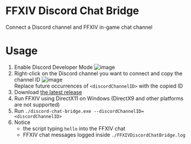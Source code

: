 # FFXIV Discord Chat Bridge

Connect a Discord channel and FFXIV in-game chat channel

# Usage
1. Enable Discord Developer Mode ![image](https://i.vimaster.de/direct/Discord_rpRIBHtEjm.png)
2. Right-click on the Discord channel you want to connect and copy the channel ID ![image](https://i.vimaster.de/direct/Discord_DSrrSRjT44.png)  
   Replace future occurrences of `<discordChannelID>` with the copied ID 
3. Download [the latest release](https://github.com/ViMaSter/FFXIVDiscordChatBridge/releases)
4. Run FFXIV using DirectX11 on Windows (DirectX9 and other platforms are not supported)
5. Run `./discord-chat-bridge.exe --discordChannelID=<discordChannelID>`
6. Notice
   - the script typing `hello` into the FFXIV chat
   - FFXIV chat messages logged inside `./FFXIVDiscordChatBridge.log`
